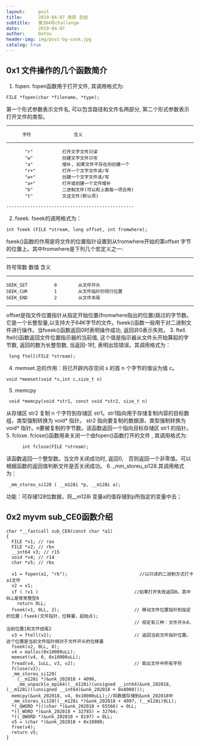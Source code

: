 ```yaml
---
layout:     post
title:      2019-04-07 收获 总结
subtitle:   第304号challenge
date:       2019-04-07
author:     DaYou
header-img: img/post-bg-cook.jpg
catalog: true
---
```



## 0x1 文件操作的几个函数简介
1. fopen. fopen函数用于打开文件, 其调用格式为:
```
FILE *fopen(char *filename, *type);
```
第一个形式参数表示文件名, 可以包含路径和文件名两部分, 第二个形式参数表示打开文件的类型。

  ------------------------------------------------

          字符                含义
          
  ------------------------------------------------

           "r"           打开文字文件只读
           "w"           创建文字文件只写
           "a"           增补, 如果文件不存在则创建一个
           "r+"          打开一个文字文件读/写
           "w+"          创建一个文字文件读/写
           "a+"          打开或创建一个文件增补
           "b"           二进制文件(可以和上面每一项合用)
           "t"           文这文件(默认项)

    ------------------------------------------------
2. fseek.  fseek的调用格式为：
```
int fseek (FILE *stream, long offset, int fromwhere); 
```
fseek()函数的作用是将文件的位置指针设置到从fromwhere开始的第offset 字节的位置上。其中fromwhere是下列几个宏定义之一:

 ------------------------------------------------

 符号常数        数值           含义 

 ------------------------------------------------

    SEEK_SET          0        从文件开头
    SEEK_CUR          1        从文件指针的现行位置
    SEEK_END          2        从文件末尾 

 ------------------------------------------------

offset是指文件位置指针从指定开始位置(fromwhere指出的位置)跳过的字节数。它是一个长整型量,以支持大于64K字节的文件。fseek()函数一般用于对二进制文件进行操作。当fseek()函数返回0时表明操作成功, 返回非0表示失败。
3. ftell. ftell()函数返回文件位置指示器的当前值,  这个值是指示器从文件头开始算起的字节数, 返回的数为长整型数, 当返回-1时, 表明出现错误。其调用格式为：
```
 long ftell(FILE *stream);
```
4. memset.总的作用：将已开辟内存空间 s 的首 n 个字节的值设为值 c。
```
void *memset(void *s,int c,size_t n)
```
5. memcpy
```
 void *memcpy(void *str1, const void *str2, size_t n)
 ```
从存储区 str2 复制 n 个字符到存储区 str1。str1指向用于存储复制内容的目标数组，类型强制转换为 void* 指针。
str2 指向要复制的数据源，类型强制转换为 void* 指针。n要被复制的字节数。该函数返回一个指向目标存储区 str1 的指针。
5. fclose.  fclose()函数用来关闭一个由fopen()函数打开的文件 , 其调用格式为:
```
      int fclose(FILE *stream);
```
该函数返回一个整型数。当文件关闭成功时, 返回0,　否则返回一个非零值。可以根据函数的返回值判断文件是否关闭成功。
6. _mm_storeu_si128.其调用格式为：
```
 _mm_storeu_si128 ( __m128i *p, __m128i a);
 ```
功能：可存储128位数据，将__m128i 变量a的值存储到p所指定的变量中去；


## 0x2 myvm sub_CE0函数介绍
```
char *__fastcall sub_CE0(const char *a1)
{
  FILE *v1; // rax
  FILE *v2; // rbx
  __int64 v3; // r15
  void *v4; // r14
  char *v5; // rbx

  v1 = fopen(a1, "rb");                           //以只读的二进制方式打卡a1文件
  v2 = v1;
  if ( !v1 )                                    //如果打开失败返回0。其中0LL是常常整型0
    return 0LL;
  fseek(v1, 0LL, 2);                            // 移动文件位置指针到指定的位置；fseek(文件指针，位移量，起始点);
                                                // 规定有三种：文件开头0，当前位置1和文件结尾2
  v3 = ftell(v2);                               // 返回当前文件指针位置。这个位置是当前文件指针相对于文件开头的位移量
  fseek(v2, 0LL, 0);
  v4 = malloc(0x10000uLL);
  memset(v4, 0, 0x10000uLL);
  fread(v4, 1uLL, v3, v2);                      // 取出文件中所有字符
  fclose(v2);
  _mm_storeu_si128(
    (__m128i *)&unk_202018 + 4096,
    _mm_unpacklo_epi64((__m128i)(unsigned __int64)&unk_202018, (__m128i)((unsigned __int64)&unk_202018 + 0x8000)));
  memcpy(&unk_202018, v4, 0x10000uLL);//将数据存储到&unk_202018中
  _mm_storeu_si128((__m128i *)&unk_202018 + 4097, (__m128i)0LL);
  *(_QWORD *)((char *)&unk_202018 + 65566) = 0LL;
  *((_WORD *)&unk_202018 + 32785) = 32764;
  *((_QWORD *)&unk_202018 + 8197) = 0LL;
  v5 = (char *)&unk_202018 + 0x10000;
  free(v4);
  return v5;
}
```